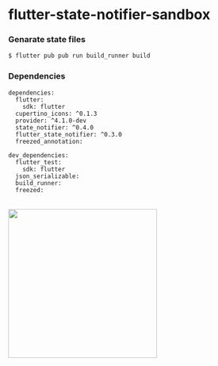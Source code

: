 # flutter-state-notifier-sandbox


### Genarate state files

```bash
$ flutter pub pub run build_runner build
```

### Dependencies
```
dependencies:
  flutter:
    sdk: flutter
  cupertino_icons: ^0.1.3
  provider: ^4.1.0-dev
  state_notifier: ^0.4.0
  flutter_state_notifier: ^0.3.0
  freezed_annotation: 

dev_dependencies:
  flutter_test:
    sdk: flutter
  json_serializable:
  build_runner:
  freezed:  
```
<br>
<img src="https://user-images.githubusercontent.com/181991/83649637-6138c300-a5f2-11ea-84c7-5b467212e0b0.png" width="300">
